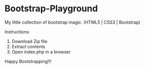 # Bootstrap-Playground
My little collection of bootstrap magic. (HTML5 | CSS3 | Bootstrap)


Instructions:

1. Download Zip file
2. Extract contents
3. Open index.php in a browser


Happy Bootstrapping!!!
